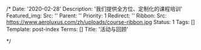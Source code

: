 /*
Date: '2020-02-28'
Description: '我们提供全方位、定制化的课程培训'
Featured_img:
  Src: ''
Parent: ''
Priority: 1
Redirect: ''
Ribbon:
  Src: https://www.aeroluxus.com/zh/uploads/course-ribbon.jpg
Status: 1
Tags: []
Template: post-index
Terms: []
Title: '活动与回顾'

*/
